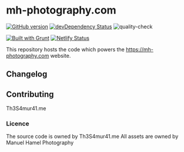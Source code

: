 # mh-photography.com

[![GitHub version](https://badge.fury.io/gh/Th3S4mur41%2Fmh-photography.svg)](https://badge.fury.io/gh/Th3S4mur41%2Fmh-photography)
[![devDependency Status](https://david-dm.org/webcompat/Th3S4mur41/mh-photography.svg)](https://david-dm.org/Th3S4mur41/mh-photography.com/)
![quality-check](https://github.com/Th3S4mur41/mh-photography/workflows/quality-check/badge.svg)

[![Built with Grunt](https://gruntjs.com/cdn/builtwith.svg)](http://gruntjs.com/)
[![Netlify Status](https://api.netlify.com/api/v1/badges/5648d120-4ab3-4895-9208-3e34fea3c7f0/deploy-status)](https://app.netlify.com/sites/mh-photography/deploys)

This repository hosts the code which powers the https://mh-photography.com website.

## Changelog

## Contributing

Th3S4mur41.me

### Licence

The source code is owned by Th3S4mur41.me
All assets are owned by Manuel Hamel Photography
